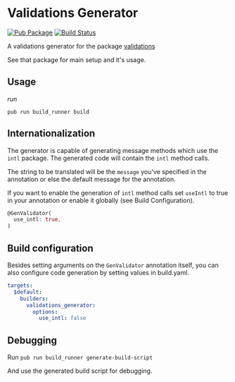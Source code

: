 # Validations Generator
<!-- Badges -->

[![Pub Package](https://img.shields.io/pub/v/validations.svg)](https://pub.dev/packages/validations)
[![Build Status](https://travis-ci.org/dartlib/validations.svg?branch=master)](https://travis-ci.org/dartlib/validations)

A validations generator for the package [validations](https://pub.dev/packages/validations)

See that package for main setup and it's usage.

## Usage

*run*

`pub run build_runner build`

## Internationalization

The generator is capable of generating message methods which use the `intl` package.
The generated code will contain the `intl` method calls.

The string to be translated will be the `message` you've specified in the annotation or else
the default message for the annotation.

If you want to enable the generation of `intl` method calls set `useIntl` to true in your
annotation or enable it globally (see Build Configuration).

```dart
@GenValidator(
  use_intl: true,
)
```

## Build configuration

Besides setting arguments on the `GenValidator` annotation itself, you can also configure code generation by setting values in build.yaml.

```yaml
targets:
  $default:
    builders:
      validations_generator:
        options:
          use_intl: false 
```

## Debugging

Run `pub run build_runner generate-build-script`

And use the generated build script for debugging.